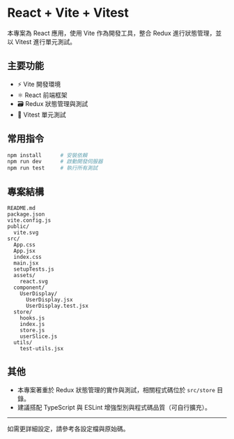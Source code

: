 # React + Vite + Vitest

本專案為 React 應用，使用 Vite 作為開發工具，整合 Redux 進行狀態管理，並以 Vitest 進行單元測試。

## 主要功能

- ⚡️ Vite 開發環境
- ⚛️ React 前端框架
- 🗃️ Redux 狀態管理與測試
- 🧪 Vitest 單元測試

## 常用指令

```bash
npm install      # 安裝依賴
npm run dev      # 啟動開發伺服器
npm run test     # 執行所有測試
```

## 專案結構

```
README.md
package.json
vite.config.js
public/
  vite.svg
src/
  App.css
  App.jsx
  index.css
  main.jsx
  setupTests.js
  assets/
    react.svg
  component/
    UserDisplay/
      UserDisplay.jsx
      UserDisplay.test.jsx
  store/
    hooks.js
    index.js
    store.js
    userSlice.js
  utils/
    test-utils.jsx
```

## 其他

- 本專案著重於 Redux 狀態管理的實作與測試，相關程式碼位於 `src/store` 目錄。
- 建議搭配 TypeScript 與 ESLint 增強型別與程式碼品質（可自行擴充）。

---

如需更詳細設定，請參考各設定檔與原始碼。
